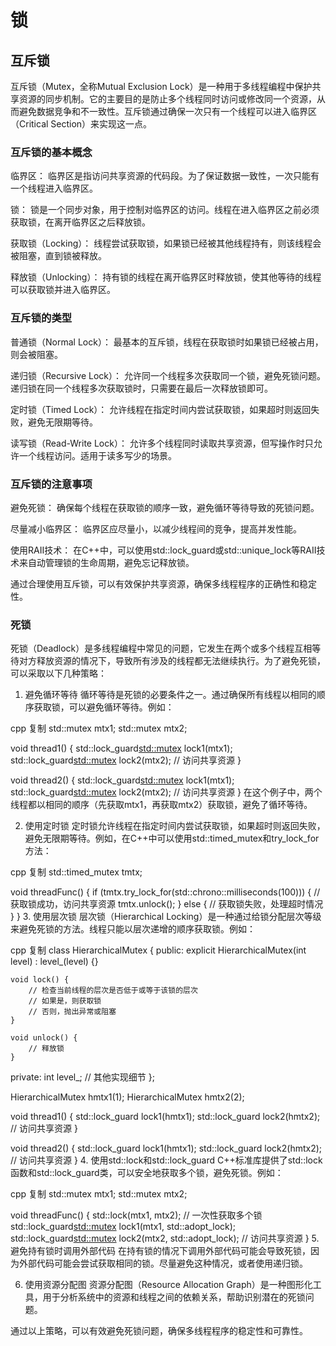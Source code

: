 # 锁

## 互斥锁

互斥锁（Mutex，全称Mutual Exclusion Lock）是一种用于多线程编程中保护共享资源的同步机制。它的主要目的是防止多个线程同时访问或修改同一个资源，从而避免数据竞争和不一致性。互斥锁通过确保一次只有一个线程可以进入临界区（Critical Section）来实现这一点。

### 互斥锁的基本概念
临界区：
临界区是指访问共享资源的代码段。为了保证数据一致性，一次只能有一个线程进入临界区。

锁：
锁是一个同步对象，用于控制对临界区的访问。线程在进入临界区之前必须获取锁，在离开临界区之后释放锁。

获取锁（Locking）：
线程尝试获取锁，如果锁已经被其他线程持有，则该线程会被阻塞，直到锁被释放。

释放锁（Unlocking）：
持有锁的线程在离开临界区时释放锁，使其他等待的线程可以获取锁并进入临界区。

### 互斥锁的类型
普通锁（Normal Lock）：
最基本的互斥锁，线程在获取锁时如果锁已经被占用，则会被阻塞。

递归锁（Recursive Lock）：
允许同一个线程多次获取同一个锁，避免死锁问题。递归锁在同一个线程多次获取锁时，只需要在最后一次释放锁即可。

定时锁（Timed Lock）：
允许线程在指定时间内尝试获取锁，如果超时则返回失败，避免无限期等待。

读写锁（Read-Write Lock）：
允许多个线程同时读取共享资源，但写操作时只允许一个线程访问。适用于读多写少的场景。

### 互斥锁的注意事项

避免死锁：
确保每个线程在获取锁的顺序一致，避免循环等待导致的死锁问题。

尽量减小临界区：
临界区应尽量小，以减少线程间的竞争，提高并发性能。

使用RAII技术：
在C++中，可以使用std::lock_guard或std::unique_lock等RAII技术来自动管理锁的生命周期，避免忘记释放锁。

通过合理使用互斥锁，可以有效保护共享资源，确保多线程程序的正确性和稳定性。

### 死锁

死锁（Deadlock）是多线程编程中常见的问题，它发生在两个或多个线程互相等待对方释放资源的情况下，导致所有涉及的线程都无法继续执行。为了避免死锁，可以采取以下几种策略：

1. 避免循环等待
循环等待是死锁的必要条件之一。通过确保所有线程以相同的顺序获取锁，可以避免循环等待。例如：

cpp
复制
std::mutex mtx1;
std::mutex mtx2;

void thread1() {
    std::lock_guard<std::mutex> lock1(mtx1);
    std::lock_guard<std::mutex> lock2(mtx2);
    // 访问共享资源
}

void thread2() {
    std::lock_guard<std::mutex> lock1(mtx1);
    std::lock_guard<std::mutex> lock2(mtx2);
    // 访问共享资源
}
在这个例子中，两个线程都以相同的顺序（先获取mtx1，再获取mtx2）获取锁，避免了循环等待。

2. 使用定时锁
定时锁允许线程在指定时间内尝试获取锁，如果超时则返回失败，避免无限期等待。例如，在C++中可以使用std::timed_mutex和try_lock_for方法：

cpp
复制
std::timed_mutex tmtx;

void threadFunc() {
    if (tmtx.try_lock_for(std::chrono::milliseconds(100))) {
        // 获取锁成功，访问共享资源
        tmtx.unlock();
    } else {
        // 获取锁失败，处理超时情况
    }
}
3. 使用层次锁
层次锁（Hierarchical Locking）是一种通过给锁分配层次等级来避免死锁的方法。线程只能以层次递增的顺序获取锁。例如：

cpp
复制
class HierarchicalMutex {
public:
    explicit HierarchicalMutex(int level) : level_(level) {}

    void lock() {
        // 检查当前线程的层次是否低于或等于该锁的层次
        // 如果是，则获取锁
        // 否则，抛出异常或阻塞
    }

    void unlock() {
        // 释放锁
    }

private:
    int level_;
    // 其他实现细节
};

HierarchicalMutex hmtx1(1);
HierarchicalMutex hmtx2(2);

void thread1() {
    std::lock_guard<HierarchicalMutex> lock1(hmtx1);
    std::lock_guard<HierarchicalMutex> lock2(hmtx2);
    // 访问共享资源
}

void thread2() {
    std::lock_guard<HierarchicalMutex> lock1(hmtx1);
    std::lock_guard<HierarchicalMutex> lock2(hmtx2);
    // 访问共享资源
}
4. 使用std::lock和std::lock_guard
C++标准库提供了std::lock函数和std::lock_guard类，可以安全地获取多个锁，避免死锁。例如：

cpp
复制
std::mutex mtx1;
std::mutex mtx2;

void threadFunc() {
    std::lock(mtx1, mtx2);  // 一次性获取多个锁
    std::lock_guard<std::mutex> lock1(mtx1, std::adopt_lock);
    std::lock_guard<std::mutex> lock2(mtx2, std::adopt_lock);
    // 访问共享资源
}
5. 避免持有锁时调用外部代码
在持有锁的情况下调用外部代码可能会导致死锁，因为外部代码可能会尝试获取相同的锁。尽量避免这种情况，或者使用递归锁。

6. 使用资源分配图
资源分配图（Resource Allocation Graph）是一种图形化工具，用于分析系统中的资源和线程之间的依赖关系，帮助识别潜在的死锁问题。

通过以上策略，可以有效避免死锁问题，确保多线程程序的稳定性和可靠性。

